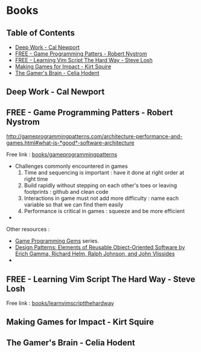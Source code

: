 # Books

## Table of Contents
<!-- vim-markdown-toc GFM -->

* [Deep Work - Cal Newport](#deep-work---cal-newport)
* [FREE - Game Programming Patters - Robert Nystrom](#free---game-programming-patters---robert-nystrom)
* [FREE - Learning Vim Script The Hard Way - Steve Losh](#free---learning-vim-script-the-hard-way---steve-losh)
* [Making Games for Impact - Kirt Squire](#making-games-for-impact---kirt-squire)
* [The Gamer's Brain - Celia Hodent](#the-gamers-brain---celia-hodent)

<!-- vim-markdown-toc -->

## Deep Work - Cal Newport

## FREE - Game Programming Patters - Robert Nystrom

http://gameprogrammingpatterns.com/architecture-performance-and-games.html#what-is-*good*-software-architecture

Free link : [books/gameprogrammingpatterns](http://gameprogrammingpatterns.com/contents.html)

- Challenges commonly encountered in games
    1. Time and sequencing is important : have it done at right order at right time
    2. Build rapidly without stepping on each other's toes or leaving footprints : github and clean code
    3. Interactions in game must not add more difficulty : name each variable so that we can find them easily
    4. Performance is critical in games : squeeze and be more efficient
- 

Other resources :
- [Game Programming Gems](http://www.satori.org/game-programming-gems/) series.
- [Design Patterns: Elements of Reusable Object-Oriented Software by Erich Gamma, Richard Helm, Ralph Johnson, and John Vlissides](https://www.academia.edu/43687858/Design_Patterns_Elements_of_Reusable_Object_Oriented_Software_by_Erich_Gamma_Richard_Helm_Ralph_Johnson_John_Vlissides)
- 

## FREE - Learning Vim Script The Hard Way - Steve Losh

Free link : [books/learnvimscriptthehardway](https://learnvimscriptthehardway.stevelosh.com/)

## Making Games for Impact - Kirt Squire

## The Gamer's Brain - Celia Hodent

